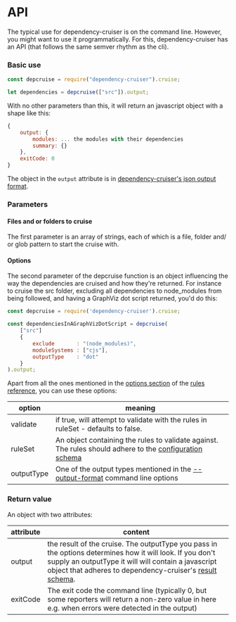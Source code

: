 # API

The typical use for dependency-cruiser is on the command line. However, you
might want to use it programmatically. For this, dependency-cruiser has an
API (that follows the same semver rhythm as the cli).

### Basic use

```javascript
const depcruise = require("dependency-cruiser").cruise;

let dependencies = depcruise(["src"]).output;
```

With no other parameters than this, it will return an javascript object with
a shape like this:

```javascript
{
    output: {
        modules: ... the modules with their dependencies
        summary: {}
    },
    exitCode: 0
}

```

The object in the `output` attribute is in [dependency-cruiser's json output format](output-format.md).

### Parameters

#### Files and or folders to cruise

The first parameter is an array of strings, each of which is a file, folder
and/ or glob pattern to start the cruise with.

#### Options

The second parameter of the depcruise function is an object influencing the
way the dependencies are cruised and how they're returned. For instance to
cruise the src folder, excluding all dependencies to node_modules from being
followed, and having a GraphViz dot script returned, you'd do this:

```javascript
const depcruise = require('dependency-cruiser').cruise;

const dependenciesInAGraphVizDotScript = depcruise(
    ["src"]
    {
        exclude       : "(node_modules)",
        moduleSystems : ["cjs"],
        outputType    : "dot"
    }
).output;
```

Apart from all the ones mentioned in the [options section](rules-reference.md#the-options) of the [rules reference](rules-reference.md), you can use these options:

| option     | meaning                                                                                                                                            |
| ---------- | -------------------------------------------------------------------------------------------------------------------------------------------------- |
| validate   | if true, will attempt to validate with the rules in ruleSet - defaults to false.                                                                   |
| ruleSet    | An object containing the rules to validate against. The rules should adhere to the [configuration schema](../src/schema/configuration.schema.json) |
| outputType | One of the output types mentioned in the [--output-format](cli.md#--output-type-specify-the-output-format) command line options                    |

### Return value

An object with two attributes:

| attribute | content                                                                                                                                                                                                                                                                 |
| --------- | ----------------------------------------------------------------------------------------------------------------------------------------------------------------------------------------------------------------------------------------------------------------------- |
| output    | the result of the cruise. The outputType you pass in the options determines how it will look. If you don't supply an outputType it will will contain a javascript object that adheres to dependency-cruiser's [result schema](../src/schema/cruise-result.schema.json). |
| exitCode  | The exit code the command line (typically 0, but some reporters will return a non-zero value in here e.g. when errors were detected in the output)                                                                                                                      |

